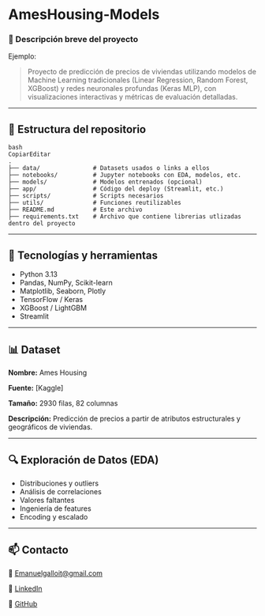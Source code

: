 # AmesHousing-Models

### 🎯 Descripción breve del proyecto

Ejemplo:

> Proyecto de predicción de precios de viviendas utilizando modelos de Machine Learning tradicionales (Linear Regression, Random Forest, XGBoost) y redes neuronales profundas (Keras MLP), con visualizaciones interactivas y métricas de evaluación detalladas.

---

## 📁 Estructura del repositorio

```
bash
CopiarEditar
.
├── data/               # Datasets usados o links a ellos
├── notebooks/          # Jupyter notebooks con EDA, modelos, etc.
├── models/             # Modelos entrenados (opcional)
├── app/                # Código del deploy (Streamlit, etc.)
├── scripts/            # Scripts necesarios
├── utils/              # Funciones reutilizables
├── README.md           # Este archivo 
├── requirements.txt    # Archivo que contiene librerias utlizadas dentro del proyecto

```

---

## 🧪 Tecnologías y herramientas

- Python 3.13
- Pandas, NumPy, Scikit-learn
- Matplotlib, Seaborn, Plotly
- TensorFlow / Keras
- XGBoost / LightGBM
- Streamlit

---

## 📊 Dataset

**Nombre:** Ames Housing

**Fuente:** [Kaggle]

**Tamaño:** 2930 filas, 82 columnas

**Descripción:** Predicción de precios a partir de atributos estructurales y geográficos de viviendas.

---

## 🔍 Exploración de Datos (EDA)

- Distribuciones y outliers
- Análisis de correlaciones
- Valores faltantes
- Ingeniería de features
- Encoding y escalado

---

## 📫 Contacto

📧 Emanuelgalloit@gmail.com

🔗 [LinkedIn](https://www.linkedin.com/in/emanuel-gallo-0abab71ba/)

🐙 [GitHub](https://github.com/EmanuelG12)